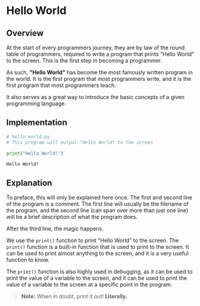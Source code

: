 # Hello World

## Overview

At the start of every programmers journey, they are by law of the round table of programmers, required to write a program that prints "Hello World" to the screen. This is the first step in becoming a programmer.

As such, **"Hello World"** has become the most famously written program in the world. It is the first program that most programmers write, and it is the first program that most programmers teach.

It also serves as a great way to introduce the basic concepts of a given programming language.

## Implementation



```python
# hello_world.py
# This program will output "Hello World" to the screen

print("Hello World!")
```

    Hello World!
    

## Explanation

To preface, this will only be explained here once. The first and second line of the program is a comment. The first line will usually be the filename of the program, and the second line (can span over more than just one line) will be a brief description of what the program does.

After the third line, the magic happens.

We use the `print()` function to print "Hello World" to the screen. The `print()` function is a built-in function that is used to print to the screen. It can be used to print almost anything to the screen, and it is a very useful function to know.

The `print()` function is also highly used in debugging, as it can be used to print the value of a variable to the screen, and it can be used to print the value of a variable to the screen at a specific point in the program.

> **Note:** When in doubt, print it out! **Literally.**
